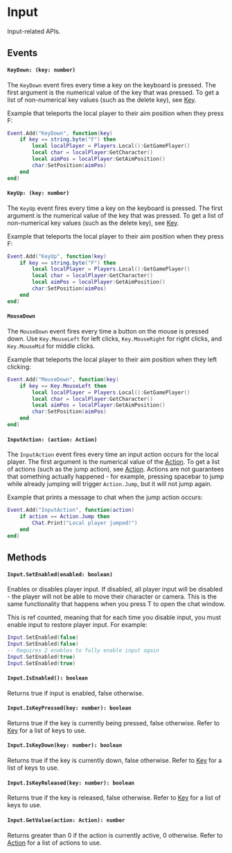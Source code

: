 # Input

Input-related APIs.

## Events

#### `KeyDown: (key: number)`

The `KeyDown` event fires every time a key on the keyboard is pressed. The first argument is the numerical value of the key that was pressed. To get a list of non-numerical key values (such as the delete key), see [Key](/client-api/key).

Example that teleports the local player to their aim position when they press F:

```lua
Event.Add("KeyDown", function(key)
    if key == string.byte("F") then
        local localPlayer = Players.Local():GetGamePlayer()
        local char = localPlayer:GetCharacter()
        local aimPos = localPlayer:GetAimPosition()
        char:SetPosition(aimPos)
    end
end)
```

#### `KeyUp: (key: number)`

The `KeyUp` event fires every time a key on the keyboard is pressed. The first argument is the numerical value of the key that was pressed. To get a list of non-numerical key values (such as the delete key), see [Key](/client-api/key).

Example that teleports the local player to their aim position when they press F:

```lua
Event.Add("KeyUp", function(key)
    if key == string.byte("F") then
        local localPlayer = Players.Local():GetGamePlayer()
        local char = localPlayer:GetCharacter()
        local aimPos = localPlayer:GetAimPosition()
        char:SetPosition(aimPos)
    end
end)
```

#### `MouseDown`

The `MouseDown` event fires every time a button on the mouse is pressed down. Use `Key.MouseLeft` for left clicks, `Key.MouseRight` for right clicks, and `Key.MouseMid` for middle clicks.

Example that teleports the local player to their aim position when they left clicking:

```lua
Event.Add("MouseDown", function(key)
    if key == Key.MouseLeft then
        local localPlayer = Players.Local():GetGamePlayer()
        local char = localPlayer:GetCharacter()
        local aimPos = localPlayer:GetAimPosition()
        char:SetPosition(aimPos)
    end
end)
```

#### `InputAction: (action: Action)`

The `InputAction` event fires every time an input action occurs for the local player. The first argument is the numerical value of the [Action](/client-api/action). To get a list of actions (such as the jump action), see [Action](/client-api/action). Actions are not guarantees that something actually happened - for example, pressing spacebar to jump while already jumping will trigger `Action.Jump`, but it will not jump again.

Example that prints a message to chat when the jump action occurs:

```lua
Event.Add("InputAction", function(action)
    if action == Action.Jump then
        Chat.Print("Local player jumped!")
    end
end)
```

## Methods

#### `Input.SetEnabled(enabled: boolean)`

Enables or disables player input. If disabled, all player input will be disabled - the player will not be able to move their character or camera. This is the same functionality that happens when you press T to open the chat window.

This is ref counted, meaning that for each time you disable input, you must enable input to restore player input. For example:

```lua
Input.SetEnabled(false)
Input.SetEnabled(false)
-- Requires 2 enables to fully enable input again
Input.SetEnabled(true)
Input.SetEnabled(true)
```

#### `Input.IsEnabled(): boolean`

Returns true if input is enabled, false otherwise.


#### `Input.IsKeyPressed(key: number): boolean`

Returns true if the key is currently being pressed, false otherwise. Refer to [Key](/client-api/key) for a list of keys to use.


#### `Input.IsKeyDown(key: number): boolean`

Returns true if the key is currently down, false otherwise. Refer to [Key](/client-api/key) for a list of keys to use.


#### `Input.IsKeyReleased(key: number): boolean`

Returns true if the key is released, false otherwise. Refer to [Key](/client-api/key) for a list of keys to use.


#### `Input.GetValue(action: Action): number`

Returns greater than 0 if the action is currently active, 0 otherwise. Refer to [Action](/client-api/action) for a list of actions to use.

